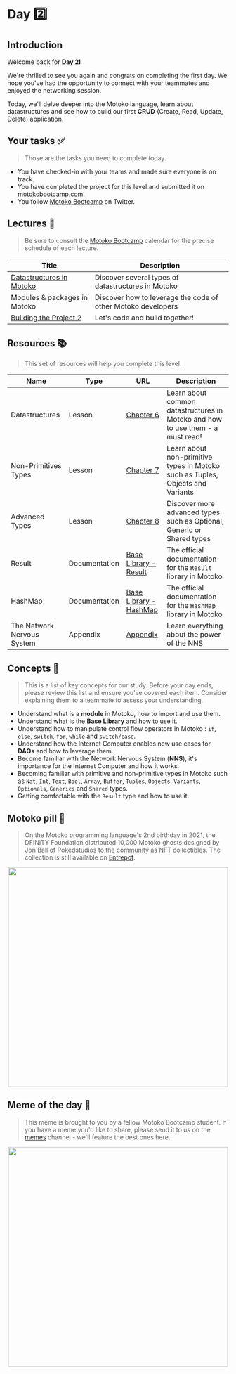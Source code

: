 # Day 2️⃣

## Introduction

Welcome back for **Day 2!** <br/>

We're thrilled to see you again and congrats on completing the first day. We hope you've had the opportunity to connect with your teammates and enjoyed the networking session. <br/>

Today, we'll delve deeper into the Motoko language, learn about datastructures and see how to build our first **CRUD** (Create, Read, Update, Delete) application.

## Your tasks ✅

> Those are the tasks you need to complete today.

- You have checked-in with your teams and made sure everyone is on track.
- You have completed the project for this level and submitted it on [motokobootcamp.com](https://motokobootcamp.com/).
- You follow [Motoko Bootcamp](https://twitter.com/motoko_bootcamp) on Twitter.

## Lectures 🍿

> Be sure to consult the [Motoko Bootcamp](https://calendar.google.com/calendar/u/0/embed?src=c_1a1c0c95f41c3d5729532726aaa57d96e991c5d3254b0f9e02fdf4d9babf4401@group.calendar.google.com) calendar for the precise schedule of each lecture.

| Title                                                                                           | Description                                                  |
| ----------------------------------------------------------------------------------------------- | ------------------------------------------------------------ |
| <a href="https://www.youtube.com/watch?v=DkDlD2r4i-E" target="_blank"> Datastructures in Motoko | Discover several types of datastructures in Motoko           |
| Modules & packages in Motoko                                                                    | Discover how to leverage the code of other Motoko developers |
| <a href="https://youtube.com/watch?v=mjFz8ocGNw0" target="_blank"> Building the Project 2 </a>  | Let's code and build together!                               |

## Resources 📚

> This set of resources will help you complete this level.


| Name                       | Type          | URL                                                                                                     | Description                                                                    |
| -------------------------- | ------------- | ------------------------------------------------------------------------------------------------------- | ------------------------------------------------------------------------------ |
| Datastructures             | Lesson        | [Chapter 6](https://github.com/motoko-bootcamp/dao-adventure-training/blob/main/lessons/chapter-6/CHAPTER-6.MD)  | Learn about common datastructures in Motoko and how to use them - a must read! |
| Non-Primitives Types       | Lesson        | [Chapter 7](https://github.com/motoko-bootcamp/dao-adventure-training/blob/main/lessons/chapter-7/CHAPTER-7.MD)  | Learn about non-primitive types in Motoko such as Tuples, Objects and Variants |
| Advanced Types             | Lesson        | [Chapter 8](https://github.com/motoko-bootcamp/dao-adventure-training/blob/main/lessons/chapter-8/CHAPTER-8.MD)  | Discover more advanced types such as Optional, Generic or Shared types         |
| Result                     | Documentation | [Base Library - Result](https://internetcomputer.org/docs/current/motoko/main/base/Result)              | The official documentation for the `Result` library in Motoko                  |
| HashMap                    | Documentation | [Base Library - HashMap](https://internetcomputer.org/docs/current/motoko/main/base/HashMap)            | The official documentation for the `HashMap` library in Motoko                 |
| The Network Nervous System | Appendix      | [Appendix](https://github.com/motoko-bootcamp/dao-adventure-training/blob/main/lessons/appendix-2/APPENDIX-2.MD) | Learn everything about the power of the NNS                                    |

## Concepts 🧠

> This is a list of key concepts for our study. Before your day ends, please review this list and ensure you've covered each item. Consider explaining them to a teammate to assess your understanding.

- Understand what is a **module** in Motoko, how to import and use them.
- Understand what is the **Base Library** and how to use it.
- Understand how to manipulate control flow operators in Motoko : `if`, `else`, `switch`, `for`, `while` and `switch/case`.
- Understand how the Internet Computer enables new use cases for **DAOs** and how to leverage them.
- Become familiar with the Network Nervous System (**NNS**), it's importance for the Internet Computer and how it works.
- Becoming familiar with primitive and non-primitive types in Motoko such as `Nat`, `Int`, `Text`, `Bool`, `Array`, `Buffer`, `Tuples`, `Objects`, `Variants`, `Optionals`, `Generics` and `Shared` types.
- Getting comfortable with the `Result` type and how to use it.

## Motoko pill 💊

> On the Motoko programming language's 2nd birthday in 2021, the DFINITY Foundation distributed 10,000 Motoko ghosts designed by Jon Ball of Pokedstudios to the community as NFT collectibles. The collection is still available on [Entrepot](https://entrepot.app/marketplace/motoko).

<p align="center"><img src="../../assets/day_2/guide/motoko_ghosts.jpeg" style="width: 500px;" /></p>

## Meme of the day 🙈

> This meme is brought to you by a fellow Motoko Bootcamp student. If you have a meme you'd like to share, please send it to us on the [memes](https://discord.gg/vwEC5RcKBv) channel - we'll feature the best ones here.

<p align="center"><img src="../../assets/day_2/guide/meme_day_2.png" style="width: 500px;" /></p>
